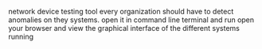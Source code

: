network device testing tool every organization should have to detect anomalies on they systems.
open it in command line terminal and run
open your browser and view the graphical interface of the different systems running 
